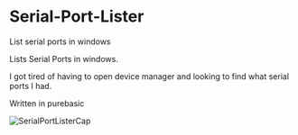# Serial-Port-Lister
List serial ports in windows 

Lists Serial Ports in windows.

I got tired of having to open device manager and looking to find what serial ports I had.


Written in purebasic 


![SerialPortListerCap](https://user-images.githubusercontent.com/11865796/184718700-6a407650-678a-41a1-b592-ac6bcbdd88e3.PNG)
